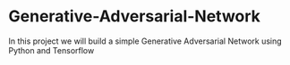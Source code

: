 # Generative-Adversarial-Network
In this project we will build a simple Generative Adversarial Network using Python and Tensorflow 
